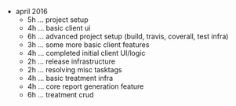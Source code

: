 

* april 2016
  * 5h ... project setup
  * 4h ... basic client ui
  * 6h ... advanced project setup (build, travis, coverall, test infra)
  * 3h ... some more basic client features
  * 4h ... completed initial client UI/logic
  * 2h ... release infrastructure
  * 2h ... resolving misc tasktags
  * 4h ... basic treatment infra
  * 4h ... core report generation feature
  * 6h ... treatment crud